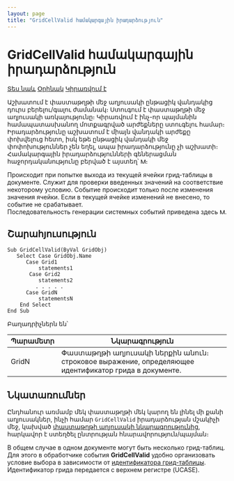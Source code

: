 ```yaml
---
layout: page
title: "GridCellValid համակարգային իրադարձություն"
---
```


# GridCellValid համակարգային իրադարձություն

[Տես նաև](../scriptstproced.md) [Օրինակ](../Examples/E_GridCellValid.md) [Կիրառվում է](../Defs/doc.md)

Աշխատում է փաստաթղթի մեջ աղյուսակի ընթացիկ վանդակից դուրս բերելու/գալու ժամանակ։ Ստուգում է փաստաթղթի մեջ աղյուսակի առկայությունը։ Կիրառվում է ինչ-որ պայմանին համապատասխանող մոտքագրված արժեքները ստուգելու համար։
Իրադարձությունը աշխատում է միայն վանդակի արժեքը փոխվելուց հետո, իսկ եթե ընթացիկ վանդակի մեջ փոփոխություններ չեն եղել, ապա իրադարձությունը չի աշխատի։
Համակարգային իրադարձությունների գեներացման հաջորդականությունը բերված է այստեղ՝ [<img src="../../../IMAGES/MORE.GIF" width="12" height="12" alt="More.gif (304 bytes)" border="0">](Events_Sequence.html)։

Происходит при попытке выхода из текущей ячейки грид-таблицы в документе. Служит для проверки введенных значений на соответствие некоторому условию. Событие происходит только после изменения значения ячейки. Если в текущей ячейке изменений не внесено, то событие не срабатывает.<br>
Последовательность генерации системных событий приведена здесь [<img src="../../../IMAGES/MORE.GIF" width="12" height="12" alt="More.gif (304 bytes)" border="0">](Events_Sequence.html).


## Շարահյուսություն

```as4x
Sub GridCellValid(ByVal GridObj)
   Select Case GridObj.Name
      Case Grid1
          statements1
       Case Grid2
          statements2
         . . . . .
      Case GridN
          statementsN
    End Select     
End Sub
```



Բաղադրիչներն են՝


| Պարամետր | Նկարագրություն |
|--|--|
| GridN | Փաստաթղթի աղյուսակի ներքին անուն։ строковое выражение, определяющее идентификатор грида в документе. |

## Նկատառումներ

Ընդհանուր առմամբ մեկ փաստաթղթի մեկ կարող են լինել մի քանի աղյուսակներ, ինչի համար `GridCellValid` իրադարձության մշակիչի մեջ, կախված [փաստաթղթի աղյուսակի նկարագրությունից](../grid.md), հարկավոր է ստեղծել ընտրության հնարավորություն/պայման։

В общем случае в одном документе могут быть несколько грид-таблиц. Для этого в обработчике события <strong>GridCellValid</strong> удобно организовать условие выбора в зависимости от [идентификатора грид-таблицы](../grid.html). 
<br>
Идентификатор грида передается с верхнем регистре (UCASE).


